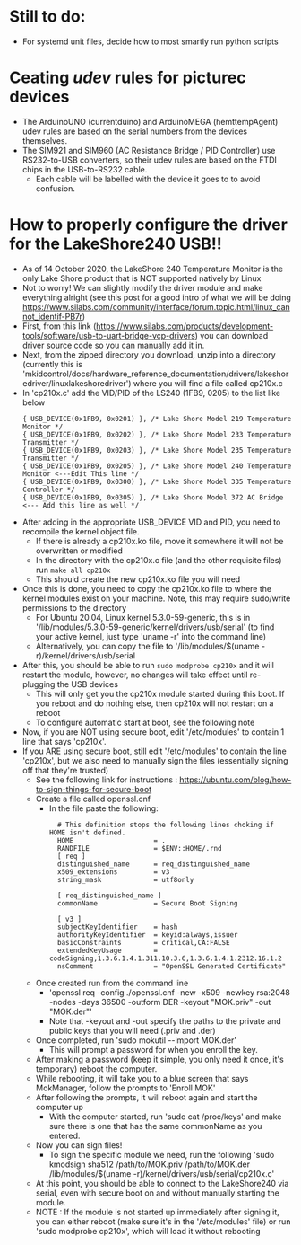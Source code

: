 # Still to do:
- For systemd unit files, decide how to most smartly run python scripts

# Ceating ***udev*** rules for picturec devices
- The ArduinoUNO (currentduino) and ArduinoMEGA (hemttempAgent) udev rules are based on the
  serial numbers from the devices themselves.
- The SIM921 and SIM960 (AC Resistance Bridge / PID Controller) use RS232-to-USB converters, 
  so their udev rules are based on the FTDI chips in the USB-to-RS232 cable.
    - Each cable will be labelled with the device it goes to to avoid confusion.

# How to properly configure the driver for the LakeShore240 USB!!
- As of 14 October 2020, the LakeShore 240 Temperature Monitor is the only Lake Shore product that is NOT 
  supported natively by Linux
- Not to worry! We can slightly modify the driver module and make everything alright (see this post for a good intro
    of what we will be doing https://www.silabs.com/community/interface/forum.topic.html/linux_cannot_identif-PB7r)
- First, from this link (https://www.silabs.com/products/development-tools/software/usb-to-uart-bridge-vcp-drivers)
    you can download driver source code so you can manually add it in.
- Next, from the zipped directory you download, unzip into a directory (currently this is
    'mkidcontrol/docs/hardware_reference_documentation/drivers/lakeshoredriver/linuxlakeshoredriver') where you will find a file called cp210x.c
- In 'cp210x.c' add the VID/PID of the LS240 (1FB9, 0205) to the list like below
    ```
    { USB_DEVICE(0x1FB9, 0x0201) }, /* Lake Shore Model 219 Temperature Monitor */
    { USB_DEVICE(0x1FB9, 0x0202) }, /* Lake Shore Model 233 Temperature Transmitter */
    { USB_DEVICE(0x1FB9, 0x0203) }, /* Lake Shore Model 235 Temperature Transmitter */
    { USB_DEVICE(0x1FB9, 0x0205) }, /* Lake Shore Model 240 Temperature Monitor <---Edit This line */ 
    { USB_DEVICE(0x1FB9, 0x0300) }, /* Lake Shore Model 335 Temperature Controller */
  	{ USB_DEVICE(0x1FB9, 0x0305) }, /* Lake Shore Model 372 AC Bridge <--- Add this line as well */
    ```
- After adding in the appropriate USB_DEVICE VID and PID, you need to recompile the kernel object file.
  - If there is already a cp210x.ko file, move it somewhere it will not be overwritten or modified 
  - In the directory with the cp210x.c file (and the other requisite files) run `make all cp210x`
  - This should create the new cp210x.ko file you will need
- Once this is done, you need to copy the cp210x.ko file to where the kernel modules exist on your machine.
    Note, this may require sudo/write permissions to the directory
    - For Ubuntu 20.04, Linux kernel 5.3.0-59-generic, this is in '/lib/modules/5.3.0-59-generic/kernel/drivers/usb/serial'
           (to find your active kernel, just type 'uname -r' into the command line)
    - Alternatively, you can copy the file to '/lib/modules/$(uname -r)/kernel/drivers/usb/serial
- After this, you should be able to run `sudo modprobe cp210x` and it will restart the module, however, no changes will take effect until re-plugging the USB devices
  - This will only get you the cp210x module started during this boot. If you reboot and do nothing else, then cp210x will not restart on a reboot
  - To configure automatic start at boot, see the following note
- Now, if you are NOT using secure boot, edit '/etc/modules' to contain 1 line that says 'cp210x'.
- If you ARE using secure boot, still edit '/etc/modules' to contain the line 'cp210x', but we also need to manually
    sign the files (essentially signing off that they're trusted)
    - See the following link for instructions : https://ubuntu.com/blog/how-to-sign-things-for-secure-boot
    - Create a file called openssl.cnf
        - In the file paste the following:
          ```
            # This definition stops the following lines choking if HOME isn't defined.
            HOME                    = .
            RANDFILE                = $ENV::HOME/.rnd
            [ req ]
            distinguished_name      = req_distinguished_name
            x509_extensions         = v3
            string_mask             = utf8only
            
            [ req_distinguished_name ]
            commonName              = Secure Boot Signing
            
            [ v3 ]
            subjectKeyIdentifier    = hash
            authorityKeyIdentifier  = keyid:always,issuer
            basicConstraints        = critical,CA:FALSE
            extendedKeyUsage        = codeSigning,1.3.6.1.4.1.311.10.3.6,1.3.6.1.4.1.2312.16.1.2
            nsComment               = "OpenSSL Generated Certificate"
          ```
    - Once created run from the command line
        - 'openssl req -config ./openssl.cnf -new -x509 -newkey rsa:2048 -nodes -days 36500 -outform DER -keyout "MOK.priv" -out "MOK.der"'
        - Note that -keyout and -out specify the paths to the private and public keys that you will need (.priv and .der)
    - Once completed, run 'sudo mokutil --import MOK.der'
        - This will prompt a password for when you enroll the key.
    - After making a password (keep it simple, you only need it once, it's temporary) reboot the computer.
    - While rebooting, it will take you to a blue screen that says MokManager, follow the prompts to 'Enroll MOK'
    - After following the prompts, it will reboot again and start the computer up
        - With the computer started, run 'sudo cat /proc/keys' and make sure there is one that has the same commonName as you entered.
    - Now you can sign files!
        - To sign the specific module we need, run the following
            'sudo kmodsign sha512 /path/to/MOK.priv /path/to/MOK.der /lib/modules/$(uname -r)/kernel/drivers/usb/serial/cp210x.c'
    - At this point, you should be able to connect to the LakeShore240 via serial, even with secure boot on and
        without manually starting the module.
    - NOTE : If the module is not started up immediately after signing it, you can either reboot (make sure it's in
        the '/etc/modules' file) or run 'sudo modprobe cp210x', which will load it without rebooting